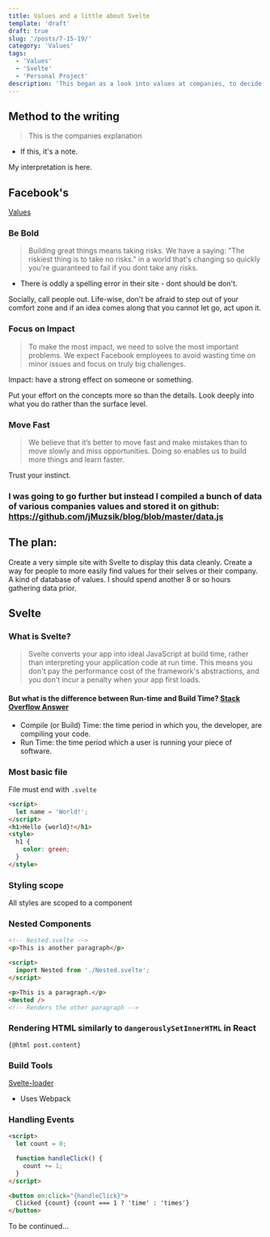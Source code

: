```yaml
---
title: Values and a little about Svelte
template: 'draft'
draft: true
slug: '/posts/7-15-19/'
category: 'Values'
tags:
  - 'Values'
  - 'Svelte'
  - 'Personal Project'
description: 'This began as a look into values at companies, to decide what is really important for me. But, it ended up with me collecting values of a variety of companies to create a data vis website in conjunction. Began learning Svelte (which the site will be written in).'
---
```


## Method to the writing

> This is the companies explanation

- If this, it's a note.

My interpretation is here.

## Facebook's

[Values](https://www.facebook.com/careers/facebook-life)

### Be Bold

> Building great things means taking risks. We have a saying: "The riskiest thing is to take no risks." in a world that's changing so quickly you're guaranteed to fail if you dont take any risks.

- There is oddly a spelling error in their site - dont should be don't.

Socially, call people out. Life-wise, don't be afraid to step out of your comfort zone and if an idea comes along that you cannot let go, act upon it.

### Focus on Impact

> To make the most impact, we need to solve the most important problems. We expect Facebook employees to avoid wasting time on minor issues and focus on truly big challenges.

Impact: have a strong effect on someone or something.

Put your effort on the concepts more so than the details. Look deeply into what you do rather than the surface level.

### Move Fast

> We believe that it’s better to move fast and make mistakes than to move slowly and miss opportunities. Doing so enables us to build more things and learn faster.

Trust your instinct.

### **I was going to go further but instead I compiled a bunch of data of various companies values and stored it on github: https://github.com/jMuzsik/blog/blob/master/data.js**

## The plan:

Create a very simple site with Svelte to display this data cleanly. Create a way for people to more easily find values for their selves or their company. A kind of database of values. I should spend another 8 or so hours gathering data prior.

## Svelte

### What is Svelte?

> Svelte converts your app into ideal JavaScript at build time, rather than interpreting your application code at run time. This means you don't pay the performance cost of the framework's abstractions, and you don't incur a penalty when your app first loads.

#### But what is the difference between Run-time and Build Time? [Stack Overflow Answer](https://stackoverflow.com/questions/846103/runtime-vs-compile-time)

- Compile (or Build) Time: the time period in which you, the developer, are compiling your code.
- Run Time: the time period which a user is running your piece of software.

### Most basic file

File must end with `.svelte`

```html
<script>
  let name = 'World!';
</script>
<h1>Hello {world}!</h1>
<style>
  h1 {
    color: green;
  }
</style>
```

### Styling scope

All styles are scoped to a component

### Nested Components

```html
<!-- Nested.svelte -->
<p>This is another paragraph</p>
```

```html
<script>
  import Nested from './Nested.svelte';
</script>

<p>This is a paragraph.</p>
<Nested />
<!-- Renders the other paragraph -->
```

### Rendering HTML similarly to `dangerouslySetInnerHTML` in React

`{@html post.content}`

### Build Tools

[Svelte-loader](https://github.com/sveltejs/svelte-loader)

- Uses Webpack

### Handling Events

```html
<script>
  let count = 0;

  function handleClick() {
    count += 1;
  }
</script>

<button on:click="{handleClick}">
  Clicked {count} {count === 1 ? 'time' : 'times'}
</button>
```

To be continued...